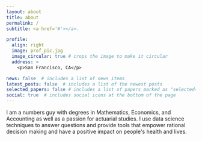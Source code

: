 ```yaml
---
layout: about
title: about
permalink: /
subtitle: <a href='#'></a>.

profile:
  align: right
  image: prof_pic.jpg
  image_circular: true # crops the image to make it circular
  address: >
    <p>San Francisco, CA</p>

news: false  # includes a list of news items
latest_posts: false  # includes a list of the newest posts
selected_papers: false # includes a list of papers marked as "selected={true}"
social: true  # includes social icons at the bottom of the page
---
```


I am a numbers guy with degrees in Mathematics, Economics, and Accounting as well as a passion for actuarial studies.  I use data science techniques to answer questions and provide tools that empower rational decision making and have a positive impact on people's health and lives.  
